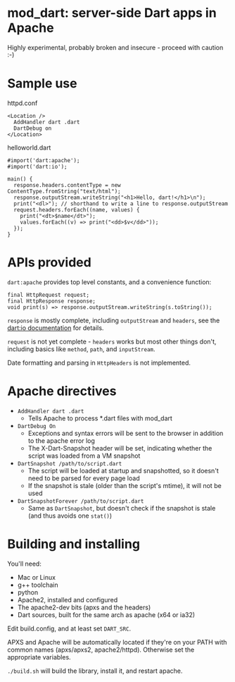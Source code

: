 mod_dart: server-side Dart apps in Apache
=========================================

Highly experimental, probably broken and insecure - proceed with caution :-)

# Sample use

httpd.conf

    <Location />
      AddHandler dart .dart
      DartDebug on
    </Location>

helloworld.dart

    #import('dart:apache');
    #import('dart:io');

    main() {
      response.headers.contentType = new ContentType.fromString("text/html");
      response.outputStream.writeString("<h1>Hello, dart!</h1>\n");
      print("<dl>"); // shorthand to write a line to response.outputStream
      request.headers.forEach((name, values) {
        print("<dt>$name</dt>");
        values.forEach((v) => print("<dd>$v</dd>"));
      });
    }

# APIs provided

`dart:apache` provides top level constants, and a convenience function:

    final HttpRequest request;
    final HttpResponse response;
    void print(s) => response.outputStream.writeString(s.toString());

`response` is mostly complete, including `outputStream` and `headers`, see the 
[dart:io documentation](http://api.dartlang.org/io/HttpRequest.html) for details.

`request` is not yet complete - `headers` works but most other things don't, 
including basics like `method`, `path`, and `inputStream`.

Date formatting and parsing in `HttpHeaders` is not implemented.

# Apache directives

  * `AddHandler dart .dart`
    * Tells Apache to process *.dart files with mod_dart
  * `DartDebug On`
    * Exceptions and syntax errors will be sent to the browser in addition to the apache error log
    * The X-Dart-Snapshot header will be set, indicating whether the script was loaded from a VM snapshot
  * `DartSnapshot /path/to/script.dart`
    * The script will be loaded at startup and snapshotted, so it doesn't need to be parsed for every page load
    * If the snapshot is stale (older than the script's mtime), it will not be used
  * `DartSnapshotForever /path/to/script.dart`
    * Same as `DartSnapshot`, but doesn't check if the snapshot is stale (and thus avoids one `stat()`)

# Building and installing

You'll need:
  * Mac or Linux
  * g++ toolchain
  * python
  * Apache2, installed and configured
  * The apache2-dev bits (apxs and the headers)
  * Dart sources, built for the same arch as apache (x64 or ia32)

Edit build.config, and at least set `DART_SRC`.

APXS and Apache will be automatically located if they're on your PATH with common names (apxs/apxs2, apache2/httpd). Otherwise set the appropriate variables.

`./build.sh` will build the library, install it, and restart apache.

